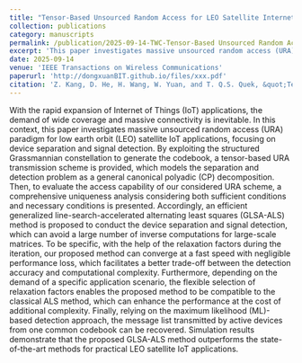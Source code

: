 ```yaml
---
title: "Tensor-Based Unsourced Random Access for LEO Satellite Internet of Thingsn"
collection: publications
category: manuscripts
permalink: /publication/2025-09-14-TWC-Tensor-Based Unsourced Random Access for LEO Satellite Internet of Things-number-34
excerpt: 'This paper investigates massive unsourced random access (URA) paradigm for low earth orbit (LEO) satellite IoT applications, focusing on device separation and signal detection.'
date: 2025-09-14
venue: 'IEEE Transactions on Wireless Communications'
paperurl: 'http://dongxuanBIT.github.io/files/xxx.pdf'
citation: 'Z. Kang, D. He, H. Wang, W. Yuan, and T. Q.S. Quek, &quot;Tensor-Based Unsourced Random Access for LEO Satellite Internet of Things,&quot; <i>IEEE Trans. Wireles. Commun.</i>, Early Access, 2025.'
---
```


With the rapid expansion of Internet of Things (IoT) applications, the demand of wide coverage and massive connectivity is inevitable. In this context, this paper investigates massive unsourced random access (URA) paradigm for low earth orbit (LEO) satellite IoT applications, focusing on device separation and signal detection. By exploiting the structured Grassmannian constellation to generate the codebook, a tensor-based URA transmission scheme is provided, which models the separation and detection problem as a general canonical polyadic (CP) decomposition. Then, to evaluate the access capability of our considered URA scheme, a comprehensive uniqueness analysis considering both sufficient conditions and necessary conditions is presented. Accordingly, an efficient generalized line-search-accelerated alternating least squares (GLSA-ALS) method is proposed to conduct the device separation and signal detection, which can avoid a large number of inverse computations for large-scale matrices. To be specific, with the help of the relaxation factors during the iteration, our proposed method can converge at a fast speed with negligible performance loss, which facilitates a better trade-off between the detection accuracy and computational complexity. Furthermore, depending on the demand of a specific application scenario, the flexible selection of relaxation factors enables the proposed method to be compatible to the classical ALS method, which can enhance the performance at the cost of additional complexity. Finally, relying on the maximum likelihood (ML)-based detection approach, the message list transmitted by active devices from one common codebook can be recovered. Simulation results demonstrate that the proposed GLSA-ALS method outperforms the state-of-the-art methods for practical LEO satellite IoT applications.
